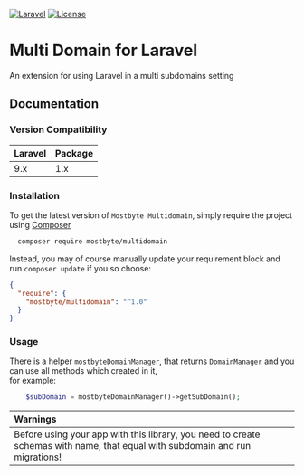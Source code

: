 [![Laravel](https://img.shields.io/badge/Laravel-9.x-orange.svg?style=flat-square)](http://laravel.com)
[![License](http://img.shields.io/badge/license-MIT-brightgreen.svg?style=flat-square)](https://tldrlegal.com/license/mit-license)

# Multi Domain for Laravel
An extension for using Laravel in a multi subdomains setting

## Documentation

### Version Compatibility

| Laravel | Package |
|:--------|:--------|
| 9.x     | 1.x     |

### Installation
To get the latest version of `Mostbyte Multidomain`, simply require the project using [Composer](https://getcomposer.org)

```bash
  composer require mostbyte/multidomain
```
Instead, you may of course manually update your requirement block and run `composer update` if you so choose:
```json
{
  "require": {
    "mostbyte/multidomain": "^1.0"
  }
}
```

### Usage
There is a helper `mostbyteDomainManager`, that returns `DomainManager` and you can use all methods which created in it,  
for example:
```php
    $subDomain = mostbyteDomainManager()->getSubDomain();
```

| Warnings                                                                                                                     |
|:-----------------------------------------------------------------------------------------------------------------------------|
| Before using your app with this library, you need to create schemas with name, that equal with subdomain and run migrations! |
